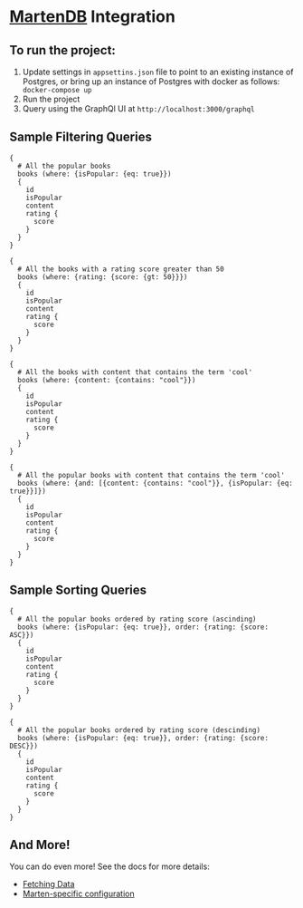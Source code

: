 # [MartenDB](https://martendb.io/) Integration

## To run the project:
1. Update settings in `appsettins.json` file to point to an existing instance of Postgres, or bring up an instance of Postgres with docker as follows:
   ``` docker-compose up```
2. Run the project
3. Query using the GraphQl UI at `http://localhost:3000/graphql`


## Sample Filtering Queries

```
{
  # All the popular books
  books (where: {isPopular: {eq: true}})
  {
    id
    isPopular
    content
    rating {
      score
    }
  }
}
```

```
{
  # All the books with a rating score greater than 50
  books (where: {rating: {score: {gt: 50}}})
  {
    id
    isPopular
    content
    rating {
      score
    }
  }
}
```

```
{
  # All the books with content that contains the term 'cool'
  books (where: {content: {contains: "cool"}})
  {
    id
    isPopular
    content
    rating {
      score
    }
  }
}
```

```
{
  # All the popular books with content that contains the term 'cool'
  books (where: {and: [{content: {contains: "cool"}}, {isPopular: {eq: true}}]})
  {
    id
    isPopular
    content
    rating {
      score
    }
  }
}
```

## Sample Sorting Queries

```
{
  # All the popular books ordered by rating score (ascinding)
  books (where: {isPopular: {eq: true}}, order: {rating: {score: ASC}})
  {
    id
    isPopular
    content
    rating {
      score
    }
  }
}
```

```
{
  # All the popular books ordered by rating score (descinding)
  books (where: {isPopular: {eq: true}}, order: {rating: {score: DESC}})
  {
    id
    isPopular
    content
    rating {
      score
    }
  }
}
```

## And More!
You can do even more! See the docs for more details:
- [Fetching Data](https://chillicream.com/docs/hotchocolate/v13/fetching-data)
- [Marten-specific configuration](https://chillicream.com/docs/hotchocolate/v13/integrations/marten)
